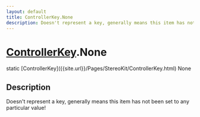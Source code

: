 ```yaml
---
layout: default
title: ControllerKey.None
description: Doesn't represent a key, generally means this item has not been set to any particular value!
---
```

# [ControllerKey]({{site.url}}/Pages/StereoKit/ControllerKey.html).None

<div class='signature' markdown='1'>
static [ControllerKey]({{site.url}}/Pages/StereoKit/ControllerKey.html) None
</div>

## Description
Doesn't represent a key, generally means this item has not been set to
any particular value!

